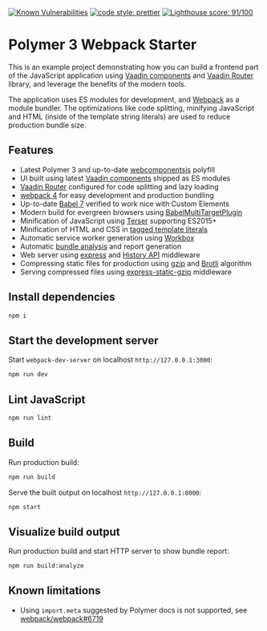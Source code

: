 [![Known Vulnerabilities](https://snyk.io/test/github/web-padawan/polymer3-webpack-starter/badge.svg)](https://snyk.io/test/github/web-padawan/polymer3-webpack-starter)
[![code style: prettier](https://img.shields.io/badge/code_style-prettier-ff69b4.svg)](https://github.com/prettier/prettier)
[![Lighthouse score: 91/100](https://lighthouse-badge.appspot.com/?score=91&compact&category=PWA)](https://github.com/ebidel/lighthouse-badge)

# Polymer 3 Webpack Starter

This is an example project demonstrating how you can build a frontend part of the JavaScript
application using [Vaadin components](https://vaadin.com/components) and [Vaadin Router](https://github.com/vaadin/vaadin-router) library, and leverage the benefits of the modern tools.

The application uses ES modules for development, and [Webpack](https://webpack.js.org) as
a module bundler. The optimizations like code splitting, minifying JavaScript and HTML
(inside of the template string literals) are used to reduce production bundle size.

## Features

- Latest Polymer 3 and up-to-date [webcomponentsjs](https://github.com/webcomponents/webcomponentsjs) polyfill
- UI built using latest [Vaadin components](https://vaadin.com/components) shipped as ES modules
- [Vaadin Router](https://vaadin.com/router) configured for code splitting and lazy loading
- [webpack 4](https://github.com/webpack/webpack) for easy development and production bundling
- Up-to-date [Babel 7](https://github.com/babel/babel) verified to work nice with Custom Elements
- Modern build for evergreen browsers using [BabelMultiTargetPlugin](https://github.com/DanielSchaffer/webpack-babel-multi-target-plugin)
- Minification of JavaScript using [Terser](https://github.com/terser-js/terser) supporting ES2015+
- Minification of HTML and CSS in [tagged template literals](https://github.com/cfware/babel-plugin-template-html-minifier)
- Automatic service worker generation using [Workbox](https://github.com/GoogleChrome/workbox)
- Automatic [bundle analysis](https://github.com/webpack-contrib/webpack-bundle-analyzer) and report generation
- Web server using [express](https://github.com/expressjs/express) and [History API](https://github.com/bripkens/connect-history-api-fallback) middleware
- Compressing static files for production using [gzip](https://github.com/webpack-contrib/compression-webpack-plugin) and [Brotli](https://github.com/mynameiswhm/brotli-webpack-plugin) algorithm
- Serving compressed files using [express-static-gzip](https://github.com/tkoenig89/express-static-gzip) middleware

## Install dependencies

```sh
npm i
```

## Start the development server

Start `webpack-dev-server` on localhost `http://127.0.0.1:3000`:

```sh
npm run dev
```

## Lint JavaScript

```sh
npm run lint
```


## Build

Run production build:

```sh
npm run build
```

Serve the built output on localhost `http://127.0.0.1:8000`:

```sh
npm start
```

## Visualize build output

Run production build and start HTTP server to show bundle report:

```sh
npm run build:analyze
```

## Known limitations

- Using `import.meta` suggested by Polymer docs is not supported, see [webpack/webpack#6719](https://github.com/webpack/webpack/issues/6719)

